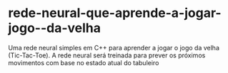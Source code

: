 # rede-neural-que-aprende-a-jogar-jogo--da-velha
Uma rede neural simples em C++ para aprender a jogar o jogo da velha (Tic-Tac-Toe). A rede neural será treinada para prever os próximos movimentos com base no estado atual do tabuleiro
